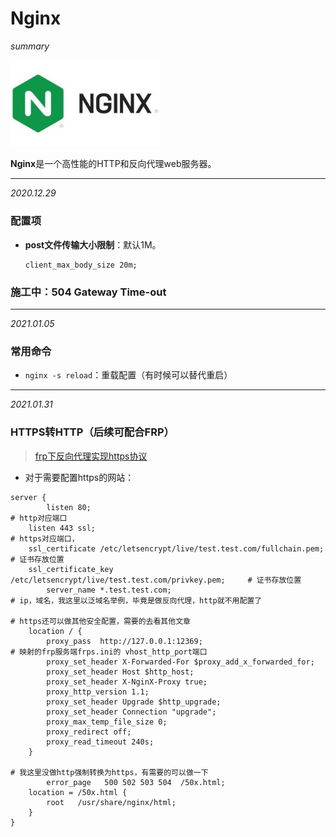 # Nginx

*summary*

<img src="./Nginx.assets/image-20201229111812766.png" alt="image-20201229111812766" style="zoom:80%;" />

**Nginx**是一个高性能的HTTP和反向代理web服务器。

---

*2020.12.29*

### 配置项

- **post文件传输大小限制**：默认1M。

  ```nginx
  client_max_body_size 20m;
  ```

### 施工中：504 Gateway Time-out

---

*2021.01.05*

### 常用命令

- `nginx -s reload`：重载配置（有时候可以替代重启）

---

*2021.01.31*

### HTTPS转HTTP（后续可配合FRP）

> [frp下反向代理实现https协议](https://www.cnblogs.com/shook/p/12790532.html)

- 对于需要配置https的网站：

```nginx
server {
        listen 80;                                                               # http对应端口
	listen 443 ssl;                                                          # https对应端口，
  	ssl_certificate /etc/letsencrypt/live/test.test.com/fullchain.pem;       # 证书存放位置
  	ssl_certificate_key /etc/letsencrypt/live/test.test.com/privkey.pem;     # 证书存放位置
        server_name *.test.test.com;                                             # ip，域名，我这里以泛域名举例，毕竟是做反向代理，http就不用配置了
                                                                                 # https还可以做其他安全配置，需要的去看其他文章
    location / {
        proxy_pass  http://127.0.0.1:12369;                                      # 映射的frp服务端frps.ini的 vhost_http_port端口
        proxy_set_header X-Forwarded-For $proxy_add_x_forwarded_for;
        proxy_set_header Host $http_host;
        proxy_set_header X-NginX-Proxy true;
        proxy_http_version 1.1;
        proxy_set_header Upgrade $http_upgrade;
        proxy_set_header Connection "upgrade";
        proxy_max_temp_file_size 0;
        proxy_redirect off;
        proxy_read_timeout 240s;
    }
                                                                                 # 我这里没做http强制转换为https，有需要的可以做一下
        error_page   500 502 503 504  /50x.html; 
  	location = /50x.html {
        root   /usr/share/nginx/html;
    }
}
```

